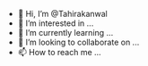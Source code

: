 - 👋 Hi, I’m @Tahirakanwal
- 👀 I’m interested in ...
- 🌱 I’m currently learning ...
- 💞️ I’m looking to collaborate on ...
- 📫 How to reach me ...

<!---
Tahirakanwal/Tahirakanwal is a ✨ special ✨ repository because its `README.md` (this file) appears on your GitHub profile.
You can click the Preview link to take a look at your changes.
--->

